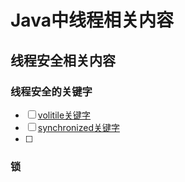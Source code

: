 # Java中线程相关内容

## 线程安全相关内容

### 线程安全的关键字

* [ ] [volitile关键字](./volitile关键字.md)
* [ ] [synchronized关键字](./synchronized关键字.md)
* [ ] 


### 锁

